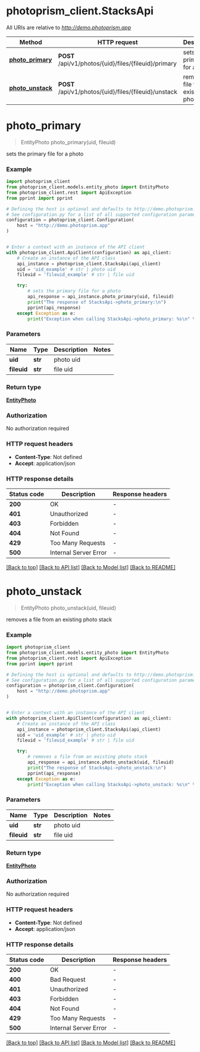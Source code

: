 # photoprism_client.StacksApi

All URIs are relative to *http://demo.photoprism.app*

Method | HTTP request | Description
------------- | ------------- | -------------
[**photo_primary**](StacksApi.md#photo_primary) | **POST** /api/v1/photos/{uid}/files/{fileuid}/primary | sets the primary file for a photo
[**photo_unstack**](StacksApi.md#photo_unstack) | **POST** /api/v1/photos/{uid}/files/{fileuid}/unstack | removes a file from an existing photo stack


# **photo_primary**
> EntityPhoto photo_primary(uid, fileuid)

sets the primary file for a photo

### Example


```python
import photoprism_client
from photoprism_client.models.entity_photo import EntityPhoto
from photoprism_client.rest import ApiException
from pprint import pprint

# Defining the host is optional and defaults to http://demo.photoprism.app
# See configuration.py for a list of all supported configuration parameters.
configuration = photoprism_client.Configuration(
    host = "http://demo.photoprism.app"
)


# Enter a context with an instance of the API client
with photoprism_client.ApiClient(configuration) as api_client:
    # Create an instance of the API class
    api_instance = photoprism_client.StacksApi(api_client)
    uid = 'uid_example' # str | photo uid
    fileuid = 'fileuid_example' # str | file uid

    try:
        # sets the primary file for a photo
        api_response = api_instance.photo_primary(uid, fileuid)
        print("The response of StacksApi->photo_primary:\n")
        pprint(api_response)
    except Exception as e:
        print("Exception when calling StacksApi->photo_primary: %s\n" % e)
```



### Parameters


Name | Type | Description  | Notes
------------- | ------------- | ------------- | -------------
 **uid** | **str**| photo uid |
 **fileuid** | **str**| file uid |

### Return type

[**EntityPhoto**](EntityPhoto.md)

### Authorization

No authorization required

### HTTP request headers

 - **Content-Type**: Not defined
 - **Accept**: application/json

### HTTP response details

| Status code | Description | Response headers |
|-------------|-------------|------------------|
**200** | OK |  -  |
**401** | Unauthorized |  -  |
**403** | Forbidden |  -  |
**404** | Not Found |  -  |
**429** | Too Many Requests |  -  |
**500** | Internal Server Error |  -  |

[[Back to top]](#) [[Back to API list]](../README.md#documentation-for-api-endpoints) [[Back to Model list]](../README.md#documentation-for-models) [[Back to README]](../README.md)

# **photo_unstack**
> EntityPhoto photo_unstack(uid, fileuid)

removes a file from an existing photo stack

### Example


```python
import photoprism_client
from photoprism_client.models.entity_photo import EntityPhoto
from photoprism_client.rest import ApiException
from pprint import pprint

# Defining the host is optional and defaults to http://demo.photoprism.app
# See configuration.py for a list of all supported configuration parameters.
configuration = photoprism_client.Configuration(
    host = "http://demo.photoprism.app"
)


# Enter a context with an instance of the API client
with photoprism_client.ApiClient(configuration) as api_client:
    # Create an instance of the API class
    api_instance = photoprism_client.StacksApi(api_client)
    uid = 'uid_example' # str | photo uid
    fileuid = 'fileuid_example' # str | file uid

    try:
        # removes a file from an existing photo stack
        api_response = api_instance.photo_unstack(uid, fileuid)
        print("The response of StacksApi->photo_unstack:\n")
        pprint(api_response)
    except Exception as e:
        print("Exception when calling StacksApi->photo_unstack: %s\n" % e)
```



### Parameters


Name | Type | Description  | Notes
------------- | ------------- | ------------- | -------------
 **uid** | **str**| photo uid |
 **fileuid** | **str**| file uid |

### Return type

[**EntityPhoto**](EntityPhoto.md)

### Authorization

No authorization required

### HTTP request headers

 - **Content-Type**: Not defined
 - **Accept**: application/json

### HTTP response details

| Status code | Description | Response headers |
|-------------|-------------|------------------|
**200** | OK |  -  |
**400** | Bad Request |  -  |
**401** | Unauthorized |  -  |
**403** | Forbidden |  -  |
**404** | Not Found |  -  |
**429** | Too Many Requests |  -  |
**500** | Internal Server Error |  -  |

[[Back to top]](#) [[Back to API list]](../README.md#documentation-for-api-endpoints) [[Back to Model list]](../README.md#documentation-for-models) [[Back to README]](../README.md)

